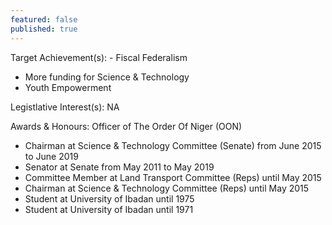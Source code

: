 ```yaml
---
featured: false
published: true
---
```

Target Achievement(s): - Fiscal Federalism
- More funding for Science & Technology
- Youth Empowerment

Legistlative Interest(s): NA

Awards & Honours: Officer of The Order Of Niger (OON)

* Chairman at Science & Technology Committee (Senate) from June 2015 to June 2019
* Senator at Senate from May 2011 to May 2019
* Committee Member at Land Transport Committee (Reps) until May 2015
* Chairman at Science & Technology Committee (Reps) until May 2015
* Student at University of Ibadan until 1975
* Student at University of Ibadan until 1971

